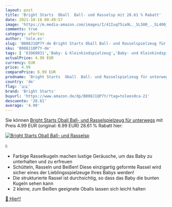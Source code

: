 ```yaml
---
layout: post
title: 'Bright Starts  Oball  Ball- und Rasselsp mit 28.61 % Rabatt'
date: 2021-10-18 00:49:57
image: 'https://m.media-amazon.com/images/I/41Iuq75ia9L._SL500_._SL400_.jpg'
comments: true
category: ofertas
author: 'tole.es'
slug: 'B008J1QP7Y-de Bright Starts Oball Ball- und Rasselspielzeug für unterwegs'
sku: 'B008J1QP7Y-de'
tags: [ '63969031','Baby- & Kleinkindspielzeug','Baby- und Kleinkindspielzeug','Babyspielzeug','Motorik','Produkte','Rasseln & Greiflinge','Spielzeug','bright starts', ]
actualPrice: 4.99 EUR
currency: EUR
price: 4.99
comparePrice: 6.99 EUR
prodname: 'Bright Starts  Oball  Ball- und Rasselspielzeug für unterwegs'
country: 'de'
flag: '🇩🇪'
brand: 'Bright Starts'
buyurl: 'https://www.amazon.de/dp/B008J1QP7Y/?tag=tolees0ca-21'
descuento: '28.61'
average: '4.99'
---
```


Sie können [Bright Starts  Oball  Ball- und Rasselspielzeug für unterwegs](https://www.amazon.de/dp/B008J1QP7Y/?tag=tolees0ca-21) mit Preis 4.99 EUR (original: 6.99 EUR) 28.61 % Rabatt hier:

[![Bright Starts  Oball  Ball- und Rasselsp](https://m.media-amazon.com/images/I/41Iuq75ia9L._SL500_._SL400_.jpg)](https://www.amazon.de/dp/B008J1QP7Y/?tag=tolees0ca-21)

ℹ️:

- Farbige Rasselkugeln machen lustige Geräusche, um das Baby zu unterhalten und zu erfreuen
- Schütteln, Rasseln und Beißen! Diese einzigartig geformte Rassel wird sicher eines der Lieblingsspielzeuge Ihres Babys werden!
- Die strukturierte Rassel ist durchsichtig, so dass das Baby die bunten Kugeln sehen kann
- 2 kleine, zum Beißen geeignete Oballs lassen sich leicht halten

[🛒 Hier!!](https://www.amazon.de/dp/B008J1QP7Y/?tag=tolees0ca-21)
